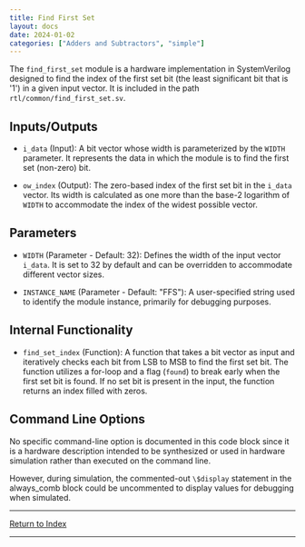 ```yaml
---
title: Find First Set
layout: docs
date: 2024-01-02
categories: ["Adders and Subtractors", "simple"]
---
```


The `find_first_set` module is a hardware implementation in SystemVerilog designed to find the index of the first set bit (the least significant bit that is '1') in a given input vector. It is included in the path `rtl/common/find_first_set.sv`.

## Inputs/Outputs

- `i_data` (Input): A bit vector whose width is parameterized by the `WIDTH` parameter. It represents the data in which the module is to find the first set (non-zero) bit.

- `ow_index` (Output): The zero-based index of the first set bit in the `i_data` vector. Its width is calculated as one more than the base-2 logarithm of `WIDTH` to accommodate the index of the widest possible vector.

## Parameters

- `WIDTH` (Parameter - Default: 32): Defines the width of the input vector `i_data`. It is set to 32 by default and can be overridden to accommodate different vector sizes.

- `INSTANCE_NAME` (Parameter - Default: "FFS"): A user-specified string used to identify the module instance, primarily for debugging purposes.

## Internal Functionality

- `find_set_index` (Function): A function that takes a bit vector as input and iteratively checks each bit from LSB to MSB to find the first set bit. The function utilizes a for-loop and a flag (`found`) to break early when the first set bit is found. If no set bit is present in the input, the function returns an index filled with zeros.

## Command Line Options

No specific command-line option is documented in this code block since it is a hardware description intended to be synthesized or used in hardware simulation rather than executed on the command line.

However, during simulation, the commented-out `\$display` statement in the always_comb block could be uncommented to display values for debugging when simulated.

---

[Return to Index](/docs/mark_down/rtl/)

---
